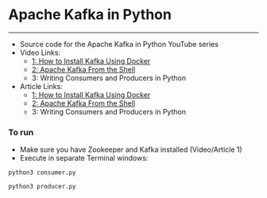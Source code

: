 # Apache Kafka in Python
***
- Source code for the Apache Kafka in Python YouTube series
- Video Links:
    - [1: How to Install Kafka Using Docker](https://www.youtube.com/watch?v=4xFZ_iTZLTs)
    - [2: Apache Kafka From the Shell](https://www.youtube.com/watch?v=FlAlz8guJeM)
    - 3: Writing Consumers and Producers in Python
- Article Links:
    - [1: How to Install Kafka Using Docker](https://betterdatascience.com/how-to-install-apache-kafka-using-docker-the-easy-way/)
    - [2: Apache Kafka From the Shell](https://betterdatascience.com/master-the-kafka-shell-in-5-minutes-topics-producers-and-consumers-explained/)
    - 3: Writing Consumers and Producers in Python


### To run
- Make sure you have Zookeeper and Kafka installed (Video/Article 1)
- Execute in separate Terminal windows:

```
python3 consumer.py
```

```
python3 producer.py
```
